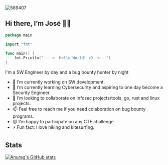 ![589407](https://user-images.githubusercontent.com/20876378/200520670-d5d75540-04d4-4ae3-a66f-c6d4f017275a.jpeg)


## Hi there, I’m José 👋😄

<!--
**osesantos/osesantos** is a ✨ _special_ ✨ repository because its `README.md` (this file) appears on your GitHub profile.

Here are some ideas to get you started:

- 🔭 I’m currently working on ...
- 🌱 I’m currently learning ...
- 👯 I’m looking to collaborate on ...
- 🤔 I’m looking for help with ...
- 💬 Ask me about ...
- 📫 How to reach me: ...
- 😄 Pronouns: ...
- ⚡ Fun fact: ...
-->

```go
package main

import "fmt"

func main() {
    fmt.Println(" --->  Hello World! :D  <---")
}
```

I'm a SW Engineer by day and a bug bounty hunter by night
- 🔭 I’m currently working on SW development.
- 🌱 I’m currently learning Cybersecurity and aspiring to one day become a Security Engineer.
- 👯 I’m looking to collaborate on Infosec projects/tools, go, rust and linux projects.
- 📫 Feel free to reach me if you need colaboration on bug bounty programs.
- 😄 I’m happy to participate on any CTF challenge.
- ⚡ Fun fact: I love hiking and kitesurfing.

## Stats
[![Anurag's GitHub stats](https://github-readme-stats.vercel.app/api?username=osesantos&show_icons=true&theme=dark)](https://github.com/anuraghazra/github-readme-stats)

